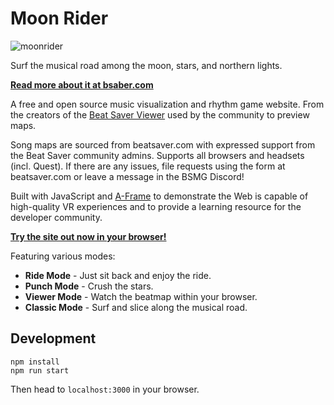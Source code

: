 # Moon Rider

![moonrider](https://user-images.githubusercontent.com/674727/54646629-e91dc600-4a5c-11e9-8a6e-91e77f28523d.jpg)

Surf the musical road among the moon, stars, and northern lights.

**[Read more about it at bsaber.com](https://bsaber.com/moonrider/)**

A free and open source music visualization and rhythm game website. From the
creators of the [Beat Saver Viewer](https://supermedium.com/beatsaver-viewer)
used by the community to preview maps.

Song maps are sourced from beatsaver.com with expressed support from the Beat
Saver community admins.  Supports all browsers and headsets (incl. Quest). If
there are any issues, file requests using the form at beatsaver.com or leave a
message in the BSMG Discord!

Built with JavaScript and [A-Frame](https://aframe.io) to demonstrate the Web
is capable of high-quality VR experiences and to provide a learning resource
for the developer community.

[**Try the site out now in your browser!**](https://supermedium.com/moonrider/)

Featuring various modes:

- **Ride Mode** - Just sit back and enjoy the ride.
- **Punch Mode** - Crush the stars.
- **Viewer Mode** - Watch the beatmap within your browser.
- **Classic Mode** - Surf and slice along the musical road.

## Development

```
npm install
npm run start
```

Then head to `localhost:3000` in your browser.
